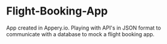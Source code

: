 # Flight-Booking-App
App created in Appery.io. Playing with API's in JSON format to communicate with a database to mock a flight booking app. 
